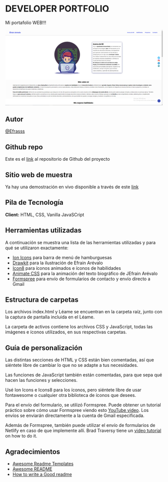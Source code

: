 # DEVELOPER PORTFOLIO

Mi portafolio WEB!!!

![Efrain Arévalo](efra.porta.PNG)

## Autor

[@Efrasss](https://github.com/efrasss?tab=repositories)

## Github repo

Este es el [link](https://github.com/Efraska/portafolioWeb.git) al repositorio de Github del proyecto

## Sitio web de muestra

Ya hay una demostración en vivo disponible a través de este [link](https://portafoliowebefrain.netlify.app/)

## Pila de Tecnología

**Client:** HTML, CSS, Vanilla JavaSCript

## Herramientas utilizadas

A continuación se muestra una lista de las herramientas utilizadas y para qué se utilizaron exactamente:

- [Ion Icons](https://ionic.io/ionicons) para barra de menú de hamburguesas
- [Drawkit](https://www.drawkit.io/) para la ilustración de Efrain Arévalo
- [Icon8](https://icons8.com/) para íconos animados e íconos de habilidades
- [Animate CSS](https://animate.style/) para la animación del texto biográfico de JEfrain Arévalo
- [Formspree](https://formspree.io/) para envío de formularios de contacto y envío directo a Gmail

## Estructura de carpetas

Los archivos index.html y Léame se encuentran en la carpeta raíz, junto con la captura de pantalla incluida en el Léame.

La carpeta de activos contiene los archivos CSS y JavaScript, todas las imágenes e íconos utilizados, en sus respectivas carpetas.

## Guía de personalización

Las distintas secciones de HTML y CSS están bien comentadas, así que siéntete libre de cambiar lo que no se adapte a tus necesidades.

Las funciones de JavaScript también están comentadas, para que sepa qué hacen las funciones y selecciones.

Usé Ion Icons e Icons8 para los íconos, pero siéntete libre de usar fontawesome o cualquier otra biblioteca de íconos que desees.

Para el envío del formulario, se utilizó Formspree. Puede obtener un tutorial práctico sobre cómo usar Formspree viendo esto [YouTube video](https://formspree.io/). Los envíos se enviarán directamente a la cuenta de Gmail especificada.


Además de Formspree, también puede utilizar el envío de formularios de Netlify en caso de que implemente allí. Brad Traversy tiene un [video tutorial](https://www.youtube.com/watch?v=6ElQ689HRcY) on how to do it.


## Agradecimientos

- [Awesome Readme Templates](https://awesomeopensource.com/project/elangosundar/awesome-README-templates)
- [Awesome README](https://github.com/matiassingers/awesome-readme)
- [How to write a Good readme](https://bulldogjob.com/news/449-how-to-write-a-good-readme-for-your-github-project)
